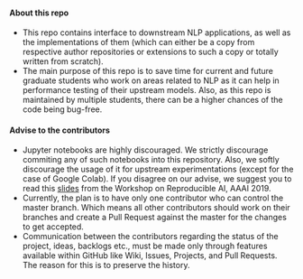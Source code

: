 #### About this repo

- This repo contains interface to downstream NLP applications, as well as the implementations of them (which can either 
be a copy from respective author repositories or extensions to such a copy or totally  written from scratch). 
- The main purpose of this repo is to save time for current and future graduate students who work on areas related to 
NLP as it can help in performance testing of their upstream models. Also, as this repo is maintained by multiple students, 
there can be a higher chances of the code being bug-free. 

#### Advise to the contributors

- Jupyter notebooks are highly discouraged. We strictly discourage commiting any of such notebooks into this repository. 
Also, we softly discourage the usage of it for upstream experimentations (except for the case of Google Colab). If you
disagree on our advise, we suggest you to read this [slides](https://docs.google.com/presentation/d/1d2DSmPY0dkr4jhD5aTfwdoBZEON_AQNp7w2Nr9mM7GU/edit?usp=sharing)
from the Workshop on Reproducible AI, AAAI 2019.
- Currently, the plan is to have only one contributor who can control the master branch. Which means all other 
contributors should work on their branches and create a Pull Request against the master for the changes to get 
accepted. 
- Communication between the contributors regarding the status of the project, ideas, backlogs etc., must be made only through 
features available within GitHub like Wiki, Issues, Projects, and Pull Requests. The reason for this is to preserve the history. 

